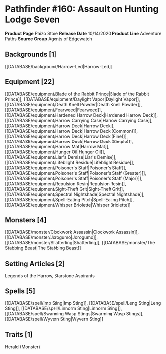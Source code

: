﻿---
id: '49'
name: Pathfinder 160. Assault on Hunting Lodge Seven
rarity: Common
rus_type_level: null
source: null
trait: null
type: Source

---
# Pathfinder #160: Assault on Hunting Lodge Seven

**Product Page** Paizo Store
**Release Date** 10/14/2020
**Product Line** Adventure Paths
**Source Group** Agents of Edgewatch

## Backgrounds [1]

[[DATABASE/background/Harrow-Led|Harrow-Led]]

## Equipment [22]

[[DATABASE/equipment/Blade of the Rabbit Prince|Blade of the Rabbit Prince]], [[DATABASE/equipment/Daylight Vapor|Daylight Vapor]], [[DATABASE/equipment/Death Knell Powder|Death Knell Powder]], [[DATABASE/equipment/Fearweed|Fearweed]], [[DATABASE/equipment/Hardened Harrow Deck|Hardened Harrow Deck]], [[DATABASE/equipment/Harrow Carrying Case|Harrow Carrying Case]], [[DATABASE/equipment/Harrow Deck|Harrow Deck]], [[DATABASE/equipment/Harrow Deck|Harrow Deck (Common)]], [[DATABASE/equipment/Harrow Deck|Harrow Deck (Fine)]], [[DATABASE/equipment/Harrow Deck|Harrow Deck (Simple)]], [[DATABASE/equipment/Harrow Mat|Harrow Mat]], [[DATABASE/equipment/Hunger Oil|Hunger Oil]], [[DATABASE/equipment/Liar's Demise|Liar's Demise]], [[DATABASE/equipment/Lifeblight Residue|Lifeblight Residue]], [[DATABASE/equipment/Poisoner's Staff|Poisoner's Staff]], [[DATABASE/equipment/Poisoner's Staff|Poisoner's Staff (Greater)]], [[DATABASE/equipment/Poisoner's Staff|Poisoner's Staff (Major)]], [[DATABASE/equipment/Repulsion Resin|Repulsion Resin]], [[DATABASE/equipment/Sight-Theft Grit|Sight-Theft Grit]], [[DATABASE/equipment/Spectral Nightshade|Spectral Nightshade]], [[DATABASE/equipment/Spell-Eating Pitch|Spell-Eating Pitch]], [[DATABASE/equipment/Whisper Briolette|Whisper Briolette]]

## Monsters [4]

[[DATABASE/monster/Clockwork Assassin|Clockwork Assassin]], [[DATABASE/monster/Jorogumo|Jorogumo]], [[DATABASE/monster/Shatterling|Shatterling]], [[DATABASE/monster/The Stabbing Beast|The Stabbing Beast]]

## Setting Articles [2]

Legends of the Harrow, Starstone Aspirants

## Spells [5]

[[DATABASE/spell/Imp Sting|Imp Sting]], [[DATABASE/spell/Leng Sting|Leng Sting]], [[DATABASE/spell/Linnorm Sting|Linnorm Sting]], [[DATABASE/spell/Swarming Wasp Stings|Swarming Wasp Stings]], [[DATABASE/spell/Wyvern Sting|Wyvern Sting]]

## Traits [1]

Herald (Monster)